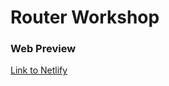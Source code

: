 # Router Workshop

### Web Preview
[Link to Netlify](https://rmaroukel-router-workshop.netlify.app)
